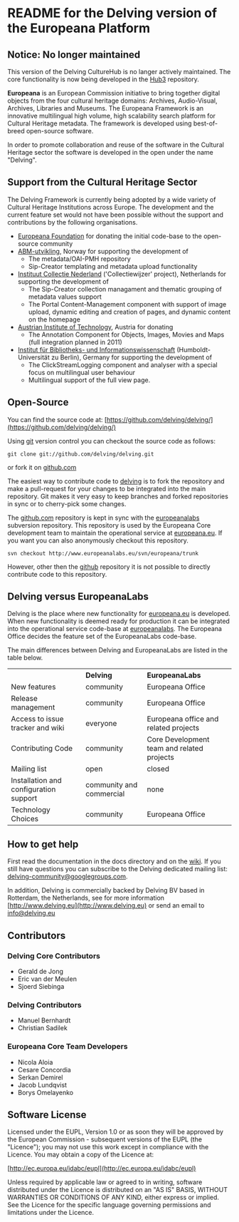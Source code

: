# README for the Delving version of the Europeana Platform #


## Notice: No longer maintained

This version of the Delving CultureHub is no langer actively maintained. The core functionality is now being developed in the [Hub3](https://github.com/delving/hub3) repository.


**Europeana** is an European Commission initiative to bring together digital objects from the four cultural heritage domains: Archives, Audio-Visual, Archives, Libraries and Museums. The Europeana Framework is an innovative multilingual high volume, high scalability search platform for Cultural Heritage metadata. The framework is developed using best-of-breed open-source software.

In order to promote collaboration and reuse of the software in the Cultural Heritage sector the software is developed in the open under the name "Delving".

## Support from the Cultural Heritage Sector ##

The Delving Framework is currently being adopted by a wide variety of Cultural Heritage Institutions across Europe. The development and the current feature set would not have been possible without the support and contributions by the following organisations.

* [Europeana Foundation](http://www.europeana.eu) for donating the initial code-base to the open-source community
* [ABM-utvikling](http://www.abm-utvikling.no/), Norway for supporting the development of
	* The metadata/OAI-PMH repository
	* Sip-Creator templating and metadata upload functionality
* [Instituut Collectie Nederland](http://www.icn.nl/) ('Collectiewijzer' project), Netherlands for supporting the development of
	* The Sip-Creator collection managament and thematic grouping of metadata values support
	* The Portal Content-Management component with support of image upload, dynamic editing and creation of pages, and dynamic content on the homepage
* [Austrian Institute of Technology](http://www.ait.ac.at/), Austria for donating
	* The Annotation Component for Objects, Images, Movies and Maps (full integration planned in 2011)
* [Institut für Bibliotheks- und Informationswissenschaft](http://www.ibi.hu-berlin.de/) (Humboldt-Universität zu Berlin), Germany for supporting the development of
	* The ClickStreamLogging component and analyser with a special focus on multilingual user behaviour
	* Multilingual support of the full view page.


## Open-Source ##

You can find the source code at: [https://github.com/delving/delving/](https://github.com/delving/delving/)

Using [git] version control you can checkout the source code as follows:

	git clone git://github.com/delving/delving.git

or fork it on [github.com][delving]

The easiest way to contribute code to [delving] is to fork the repository and make a pull-request for your changes to be integrated into the main repository. Git makes it very easy to keep  branches and forked repositories in sync or to cherry-pick some changes.

The [github.com][github] repository is kept in sync with the [europeanalabs] subversion repository. This repository is used by the Europeana Core development team to maintain the operational service at [europeana.eu]. If you want you can also anonymously checkout this repository.

	svn checkout http://www.europeanalabs.eu/svn/europeana/trunk

However, other then the [github] repository it is not possible to directly contribute code to this repository.

## Delving versus EuropeanaLabs ##

Delving is the place where new functionality for [europeana.eu] is developed. When new functionality is deemed ready for production it can be integrated into the operational service code-base at [europeanalabs]. The Europeana Office decides the feature set of the EuropeanaLabs code-base.

The main differences between Delving and EuropeanaLabs are listed in the table below.

<table>
    <tr>
	    <th></th>
        <th align="left">Delving</th>
		<th align="left">EuropeanaLabs</th>
    </tr>
    <tr>
		<td>New features</td>
		<td>community</td>
		<td>Europeana Office</td>
	</tr>
    <tr>
		<td>Release management</td>
		<td>community</td>
		<td>Europeana Office</td>
	</tr>
	<tr>
		<td>Access to issue tracker and wiki</td>
		<td>everyone</td>
		<td>Europeana office and related projects</td>
	</tr>
	<tr>
		<td>Contributing Code</td>
		<td>community</td>
		<td>Core Development team and related projects</td>
	</tr>
	<tr>
		<td>Mailing list</td>
		<td>open</td>
		<td>closed</td>
	</tr>
	<tr>
		<td>Installation and configuration support</td>
		<td>community and commercial</td>
		<td>none</td>
	</tr>
	<tr>
		<td>Technology Choices</td>
		<td>community</td>
		<td>Europeana Office</td>
	</tr>
</table>

## How to get help ##

First read the documentation in the docs directory and on the [wiki](https://github.com/delving/delving/wikis). If you still have questions you can subscribe to the Delving dedicated mailing list: [delving-community@googlegroups.com][delving-mailinglist].

In addition, Delving is commercially backed by Delving BV based in Rotterdam, the Netherlands, see for more information [http://www.delving.eu](http://www.delving.eu) or send an email to  info@delving.eu

## Contributors ##

### Delving Core Contributors ###

* Gerald de Jong
* Eric van der Meulen
* Sjoerd Siebinga

### Delving Contributors ###

* Manuel Bernhardt
* Christian Sadilek

### Europeana Core Team Developers ###

* Nicola Aloia
* Cesare Concordia
* Serkan Demirel
* Jacob Lundqvist
* Borys Omelayenko

## Software License ##

Licensed under the EUPL, Version 1.0 or as soon they
will be approved by the European Commission - subsequent
versions of the EUPL (the "Licence");
you may not use this work except in compliance with the
Licence.
You may obtain a copy of the Licence at:

[http://ec.europa.eu/idabc/eupl](http://ec.europa.eu/idabc/eupl)

Unless required by applicable law or agreed to in
writing, software distributed under the Licence is
distributed on an "AS IS" BASIS,
WITHOUT WARRANTIES OR CONDITIONS OF ANY KIND, either
express or implied.
See the Licence for the specific language governing
permissions and limitations under the Licence.

[http://ec.europa.eu/idabc/eupl]: http://ec.europa.eu/idabc/eupl "EUPL license"
[delving]: https://github.com/delving/delving "delving github repository"
[github]: http://www.github.com "github.com"
[europeanalabs-svn]: http://www.europeanalabs.eu/svn/europeana/trunk "europeana labs SVN repository"
[europeanalabs]: http://www.europeanalabs.eu "europeanaLabs.eu"
[git]: http://git-scm.com/ "Git"
[europeana.eu]: http://www.europeana.eu "europeana home"
[delving-mailinglist]: http://groups.google.com/group/delving-community "delving mailing list"
